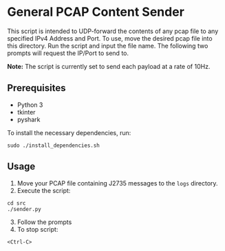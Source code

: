 # General PCAP Content Sender

This script is intended to UDP-forward the contents of any pcap file to any specified IPv4 Address and Port.
To use, move the desired pcap file into this directory. Run the script and input the file name. 
The following two prompts will request the IP/Port to send to. 

**Note:** The script is currently set to send each payload at a rate of 10Hz.

## Prerequisites

- Python 3
- tkinter
- pyshark

To install the necessary dependencies, run:
```
sudo ./install_dependencies.sh
```

## Usage

1. Move your PCAP file containing J2735 messages to the `logs` directory.
2. Execute the script:
```
cd src
./sender.py
```
3. Follow the prompts
4. To stop script: 
```
<Ctrl-C>
```


